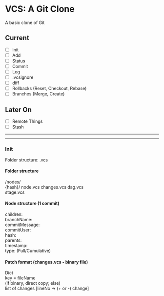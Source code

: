 # VCS: A Git Clone
A basic clone of Git

## Current
- [ ] Init
- [ ] Add
- [ ] Status
- [ ] Commit
- [ ] Log
- [ ] .vcsignore
- [ ] diff
- [ ] Rollbacks (Reset, Checkout, Rebase)
- [ ] Branches (Merge, Create)

## Later On

- [ ] Remote Things
- [ ] Stash

---
---

### Init
Folder structure: .vcs

#### Folder structure
/nodes/  
  {hash}/
    node.vcs
    changes.vcs
dag.vcs  
stage.vcs

#### Node structure (1 commit)
children:  
branchName:  
commitMessage:  
commitUser:  
hash:  
parents:  
timestamp:  
type: (Full/Cumulative)  

#### Patch format (changes.vcs - binary file)
Dict  
key = fileName  
(if binary, direct copy; else)  
list of changes [lineNo -> (+ or -) change]
